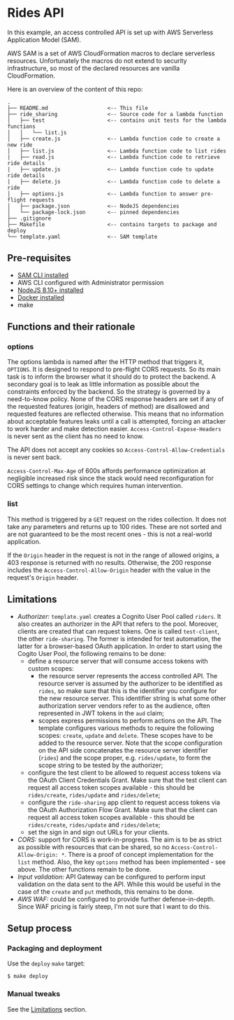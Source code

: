 # Rides API

In this example, an access controlled API is set up with AWS Serverless Application Model (SAM).

AWS SAM is a set of AWS CloudFormation macros to declare serverless resources. Unfortunately the macros do not extend to security infrastructure, so most of the declared resources are vanilla CloudFormation.

Here is an overview of the content of this repo:

```
.
├── README.md                   <-- This file
├── ride_sharing                <-- Source code for a lambda function
│   ├── test                    <-- contains unit tests for the lambda functions
│   │   └── list.js
│   ├── create.js               <-- Lambda function code to create a new ride
│   ├── list.js                 <-- Lambda function code to list rides
|   ├── read.js                 <-- Lambda function code to retrieve ride details
|   ├── update.js               <-- Lambda function code to update ride details
|   ├── delete.js               <-- Lambda function code to delete a ride
│   ├── options.js              <-- Lambda function to answer pre-flight requests
│   ├── package.json            <-- NodeJS dependencies
│   └── package-lock.json       <-- pinned dependencies
├── .gitignore
├── Makefile                    <-- contains targets to package and deploy
└── template.yaml               <-- SAM template
```

## Pre-requisites

* [SAM CLI installed](https://docs.aws.amazon.com/serverless-application-model/latest/developerguide/serverless-sam-cli-install.html)
* AWS CLI configured with Administrator permission
* [NodeJS 8.10+ installed](https://nodejs.org/en/download/)
* [Docker installed](https://www.docker.com/community-edition)
* make

## Functions and their rationale

### options

The options lambda is named after the HTTP method that triggers it, `OPTIONS`. It is designed to respond to pre-flight CORS requests. So its main task is to inform the browser what it should do to protect the backend. A secondary goal is to leak as little information as possible about the constraints enforced by the backend. So the strategy is governed by a need-to-know policy. None of the CORS response headers are set if any of the requested features (origin, headers of method) are disallowed and requested features are reflected otherwise. This means that no information about acceptable features leaks until a call is attempted, forcing an attacker to work harder and make detection easier. `Access-Control-Expose-Headers` is never sent as the client has no need to know.

The API does not accept any cookies so `Access-Control-Allow-Credentials` is never sent back.

`Access-Control-Max-Age` of 600s affords performance optimization at negligible increased risk since the stack would need reconfiguration for CORS settings to change which requires human intervention.

### list

This method is triggered by a `GET` request on the rides collection. It does not take any parameters and returns up to 100 rides. These are not sorted and are not guaranteed to be the most recent ones - this is not a real-world application.

If the `Origin` header in the request is not in the range of allowed origins, a 403 response is returned with no results. Otherwise, the 200 response includes the `Access-Control-Allow-Origin` header with the value in the request's `Origin` header.

## Limitations

* *Authorizer:* `template.yaml` creates a Cognito User Pool called `riders`. It also creates an authorizer in the API that refers to the pool. Moreover, clients are created that can request tokens. One is called `test-client`, the other `ride-sharing`. The former is intended for test automation, the latter for a browser-based OAuth application. In order to start using the Cogito User Pool, the following remains to be done:
  * define a resource server that will consume access tokens with custom scopes:
    * the resource server represents the access controlled API. The resource server is assumed by the authorizer to be identified as `rides`, so make sure that this is the identifier you configure for the new resource server. This identifier string is what some other authorization server vendors refer to as the audience, often represented in JWT tokens in the `aud` claim;
    * scopes express permissions to perform actions on the API. The template configures various methods to  require the following scopes: `create`, `update` and `delete`. These scopes have to be added to the resource server. Note that the scope configuration on the API side concatenates the resource server identifier (`rides`) and the scope proper, e.g. `rides/update`, to form the scope string to be tested by the authorizer;
  * configure the test client to be allowed to request access tokens via the OAuth Client Credentials Grant. Make sure that the test client can request all access token scopes available - this should be `rides/create`, `rides/update` and `rides/delete`;
  * configure the `ride-sharing` app client to request access tokens via the OAuth Authorization Flow Grant. Make sure that the client can request all access token scopes available - this should be `rides/create`, `rides/update` and `rides/delete`;
  * set the sign in and sign out URLs for your clients.
* *CORS:* support for CORS is work-in-progress. The aim is to be as strict as possible with resources that can be shared, so no `Access-Control-Allow-Origin: *`. There is a proof of concept implementation for the `list` method. Also, the key `options` method has been implemented - see above. The other functions remain to be done.
* *Input validation:* API Gateway can be configured to perform input validation on the data sent to the API. While this would be useful in the case of the `create` and `put` methods, this remains to be done.
* *AWS WAF:* could be configured to provide further defense-in-depth. Since WAF pricing is fairly steep, I'm not sure that I want to do this.

## Setup process

### Packaging and deployment

Use the `deploy` `make` target:
```
$ make deploy
```

### Manual tweaks

See the [Limitations](#limitations) section.
